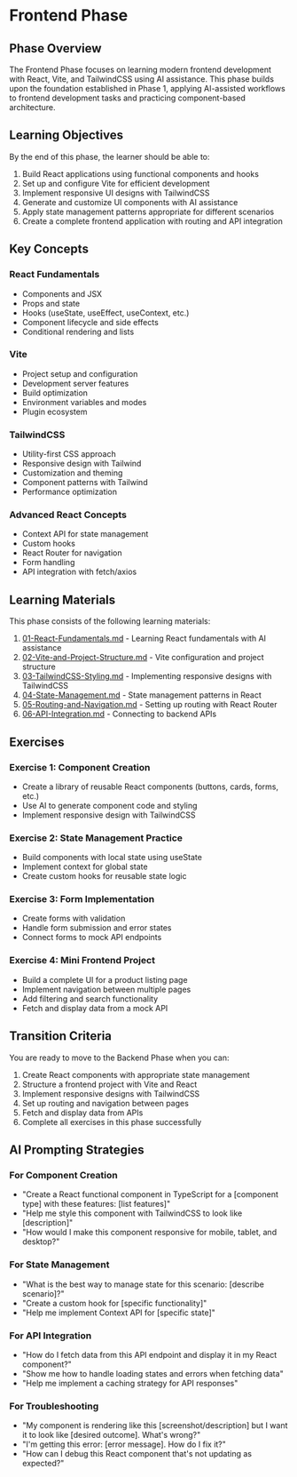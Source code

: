 # Frontend Phase

## Phase Overview

The Frontend Phase focuses on learning modern frontend development with React, Vite, and TailwindCSS using AI assistance. This phase builds upon the foundation established in Phase 1, applying AI-assisted workflows to frontend development tasks and practicing component-based architecture.

## Learning Objectives

By the end of this phase, the learner should be able to:

1. Build React applications using functional components and hooks
2. Set up and configure Vite for efficient development
3. Implement responsive UI designs with TailwindCSS
4. Generate and customize UI components with AI assistance
5. Apply state management patterns appropriate for different scenarios
6. Create a complete frontend application with routing and API integration

## Key Concepts

### React Fundamentals
- Components and JSX
- Props and state
- Hooks (useState, useEffect, useContext, etc.)
- Component lifecycle and side effects
- Conditional rendering and lists

### Vite
- Project setup and configuration
- Development server features
- Build optimization
- Environment variables and modes
- Plugin ecosystem

### TailwindCSS
- Utility-first CSS approach
- Responsive design with Tailwind
- Customization and theming
- Component patterns with Tailwind
- Performance optimization

### Advanced React Concepts
- Context API for state management
- Custom hooks
- React Router for navigation
- Form handling
- API integration with fetch/axios

## Learning Materials

This phase consists of the following learning materials:

1. [01-React-Fundamentals.md](../02-Frontend/01-React-Fundamentals.md) - Learning React fundamentals with AI assistance
2. [02-Vite-and-Project-Structure.md](../02-Frontend/02-Vite-and-Project-Structure.md) - Vite configuration and project structure
3. [03-TailwindCSS-Styling.md](../02-Frontend/03-TailwindCSS-Styling.md) - Implementing responsive designs with TailwindCSS
4. [04-State-Management.md](../02-Frontend/04-State-Management.md) - State management patterns in React
5. [05-Routing-and-Navigation.md](../02-Frontend/05-Routing-and-Navigation.md) - Setting up routing with React Router
6. [06-API-Integration.md](../02-Frontend/06-API-Integration.md) - Connecting to backend APIs

## Exercises

### Exercise 1: Component Creation
- Create a library of reusable React components (buttons, cards, forms, etc.)
- Use AI to generate component code and styling
- Implement responsive design with TailwindCSS

### Exercise 2: State Management Practice
- Build components with local state using useState
- Implement context for global state
- Create custom hooks for reusable state logic

### Exercise 3: Form Implementation
- Create forms with validation
- Handle form submission and error states
- Connect forms to mock API endpoints

### Exercise 4: Mini Frontend Project
- Build a complete UI for a product listing page
- Implement navigation between multiple pages
- Add filtering and search functionality
- Fetch and display data from a mock API

## Transition Criteria

You are ready to move to the Backend Phase when you can:

1. Create React components with appropriate state management
2. Structure a frontend project with Vite and React
3. Implement responsive designs with TailwindCSS
4. Set up routing and navigation between pages
5. Fetch and display data from APIs
6. Complete all exercises in this phase successfully

## AI Prompting Strategies

### For Component Creation
- "Create a React functional component in TypeScript for a [component type] with these features: [list features]"
- "Help me style this component with TailwindCSS to look like [description]"
- "How would I make this component responsive for mobile, tablet, and desktop?"

### For State Management
- "What is the best way to manage state for this scenario: [describe scenario]?"
- "Create a custom hook for [specific functionality]"
- "Help me implement Context API for [specific state]"

### For API Integration
- "How do I fetch data from this API endpoint and display it in my React component?"
- "Show me how to handle loading states and errors when fetching data"
- "Help me implement a caching strategy for API responses"

### For Troubleshooting
- "My component is rendering like this [screenshot/description] but I want it to look like [desired outcome]. What's wrong?"
- "I'm getting this error: [error message]. How do I fix it?"
- "How can I debug this React component that's not updating as expected?" 